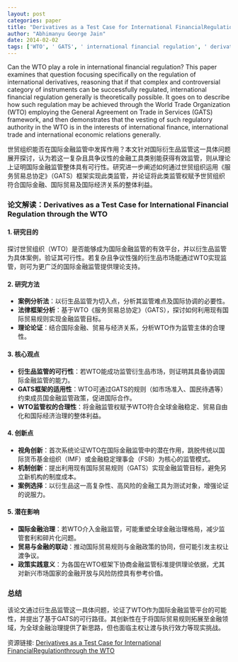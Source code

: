 ```yaml
---
layout: post
categories: paper
title: "Derivatives as a Test Case for International FinancialRegulationthrough the WTO"
author: "Abhimanyu George Jain"
date: 2014-02-02
tags: ['WTO', ' GATS', ' international financial regulation', ' derivatives']
---
```


Can the WTO play a role in international financial regulation? This paper examines that question focusing specifically on the regulation of international derivatives, reasoning that if that complex and controversial category of instruments can be successfully regulated, international financial regulation generally is theoretically possible. It goes on to describe how such regulation may be achieved through the World Trade Organization (WTO) employing the General Agreement on Trade in Services (GATS) framework, and then demonstrates that the vesting of such regulatory authority in the WTO is in the interests of international finance, international trade and international economic relations generally.

世贸组织能否在国际金融监管中发挥作用？本文针对国际衍生品监管这一具体问题展开探讨，认为若这一复杂且具争议性的金融工具类别能获得有效监管，则从理论上证明国际金融监管整体具有可行性。研究进一步阐述如何通过世贸组织运用《服务贸易总协定》（GATS）框架实现此类监管，并论证将此类监管权赋予世贸组织符合国际金融、国际贸易及国际经济关系的整体利益。

### **论文解读：Derivatives as a Test Case for International Financial Regulation through the WTO**  

#### **1. 研究目的**  
探讨世贸组织（WTO）是否能够成为国际金融监管的有效平台，并以衍生品监管为具体案例，验证其可行性。若复杂且争议性强的衍生品市场能通过WTO实现监管，则可为更广泛的国际金融监管提供理论支持。  

#### **2. 研究方法**  
- **案例分析法**：以衍生品监管为切入点，分析其监管难点及国际协调的必要性。  
- **法律框架分析**：基于WTO《服务贸易总协定》（GATS），探讨如何利用现有国际贸易规则实现金融监管目标。  
- **理论论证**：结合国际金融、贸易与经济关系，分析WTO作为监管主体的合理性。  

#### **3. 核心观点**  
- **衍生品监管的可行性**：若WTO能成功监管衍生品市场，则证明其具备协调国际金融监管的能力。  
- **GATS框架的适用性**：WTO可通过GATS的规则（如市场准入、国民待遇等）约束成员国金融监管政策，促进国际合作。  
- **WTO监管权的合理性**：将金融监管权赋予WTO符合全球金融稳定、贸易自由化和国际经济治理的整体利益。  

#### **4. 创新点**  
- **视角创新**：首次系统论证WTO在国际金融监管中的潜在作用，跳脱传统以国际货币基金组织（IMF）或金融稳定理事会（FSB）为核心的监管模式。  
- **机制创新**：提出利用现有国际贸易规则（GATS）实现金融监管目标，避免另立新机构的制度成本。  
- **案例选择**：以衍生品这一高复杂性、高风险的金融工具为测试对象，增强论证的说服力。  

#### **5. 潜在影响**  
- **国际金融治理**：若WTO介入金融监管，可能重塑全球金融治理格局，减少监管套利和碎片化问题。  
- **贸易与金融的联动**：推动国际贸易规则与金融政策的协同，但可能引发主权让渡争议。  
- **政策实践意义**：为各国在WTO框架下协商金融监管标准提供理论依据，尤其对新兴市场国家的金融开放与风险防控具有参考价值。  

### **总结**  
该论文通过衍生品监管这一具体问题，论证了WTO作为国际金融监管平台的可能性，并提出了基于GATS的可行路径。其创新性在于将国际贸易规则拓展至金融领域，为全球金融治理提供了新思路，但也面临主权让渡与执行效力等现实挑战。

资源链接: [Derivatives as a Test Case for International FinancialRegulationthrough the WTO](https://papers.ssrn.com/sol3/papers.cfm?abstract_id=2389482)
